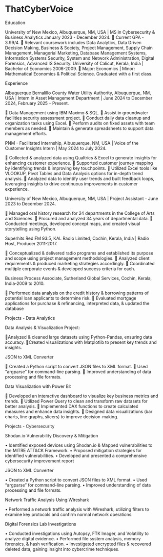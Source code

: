 # ThatCyberVoice

Education

University of New Mexico, Albuquerque, NM, USA | MS in Cybersecurity & Business Analytics January 2023 - December 2024.
 Current GPA - 3.99/4.
 Relevant coursework includes Data Analytics, Data Driven Decision Making, Business & Society, Project Management, Supply Chain Management, Managerial Marketing, Database Management Systems, Information Systems Security, System and Network Administration, Digital Forensics, Advanced IS Security.
University of Calicut, Kerala, India | Bachelor of Economics 2006-2009.
 Major: Economics | Minor: Mathematical Economics & Political Science. Graduated with a first class.


Experience

Albuquerque Bernalillo County Water Utility Authority, Albuquerque, NM, USA | Intern in Asset Management Department | June 2024 to December 2024, February 2025 – Present.

 Data Management using IBM Maximo & SQL.
 Assist in groundwater facilities security assessment project.
 Conduct daily data cleanup and organization tasks using Excel.
 Perform audits on fixed assets with team members as needed.
 Maintain & generate spreadsheets to support data management efforts.

PNM - Facilitated Internship, Albuquerque, NM, USA | Voice of the Customer Insights Intern | May 2024 to July 2024.

 Collected & analyzed data using Qualtrics & Excel to generate insights for enhancing customer experience.
 Supported customer journey mapping by identifying trends & improving key touchpoints.
 Utilized Excel tools like VLOOKUP, Pivot Tables and Data Analysis options for in-depth trend analysis.
 Analyzed data to identify user trends and built feedback loops, leveraging insights to drive continuous improvements in customer experience.

University of New Mexico, Albuquerque, NM, USA | Project Assistant - June 2023 to December 2024.

 Managed oral history research for 24 departments in the College of Arts and Sciences.
 Procured and analyzed 34 years of departmental data.
 Conducted meetings, developed concept maps, and created visual storytelling using Python.


Superhits Red FM 93.5, KAL Radio Limited, Cochin, Kerala, India | Radio Host, Producer 2011-2017.

 Conceptualized & delivered radio programs and established its purpose and scope using project management methodologies.
 Analyzed client requirements & produced marketing strategies accordingly.
 Coordinated multiple corporate events & developed success criteria for each.


Business Process Associate, Sutherland Global Services, Cochin, Kerala, India-2009 to 2010.

 Performed data analysis on the credit history & borrowing patterns of potential loan applicants to determine risk.
 Evaluated mortgage applications for purchase & refinancing, interpreted data, & updated the database

Projects - Data Analytics

Data Analysis & Visualization Project:

Analyzed & cleaned large datasets using Python-Pandas, ensuring data accuracy.
Created visualizations with Matplotlib to present key trends and insights.

JSON to XML Converter

 Created a Python script to convert JSON files to XML format.
 Used “argparse” for command-line parsing.
 Improved understanding of data processing and file formats.

Data Visualization with Power BI:

 Developed an interactive dashboard to visualize key business metrics and trends.
 Utilized Power Query to clean and transform raw datasets for better analysis.
 Implemented DAX functions to create calculated measures and enhance data insights.
 Designed data visualizations (bar charts, line graphs, slicers) to improve decision-making.

Projects - Cybersecurity

Shodan.io Vulnerability Discovery & Mitigation

• Identified exposed devices using Shodan.io & Mapped vulnerabilities to the MITRE ATT&CK Framework.
• Proposed mitigation strategies for identified vulnerabilities.
• Developed and presented a comprehensive cybersecurity improvement report

JSON to XML Converter

• Created a Python script to convert JSON files to XML format.
• Used “argparse” for command-line parsing.
• Improved understanding of data processing and file formats.

Network Traffic Analysis Using Wireshark

• Performed a network traffic analysis with Wireshark, utilizing filters to examine key protocols and confirm normal network operations.

Digital Forensics Lab Investigations

• Conducted investigations using Autopsy, FTK Imager, and Volatility to analyze digital evidence.
• Performed file system analysis, memory forensics, & hash verification.
• Investigated encrypted files & recovered deleted data, gaining insight into cybercrime techniques.



